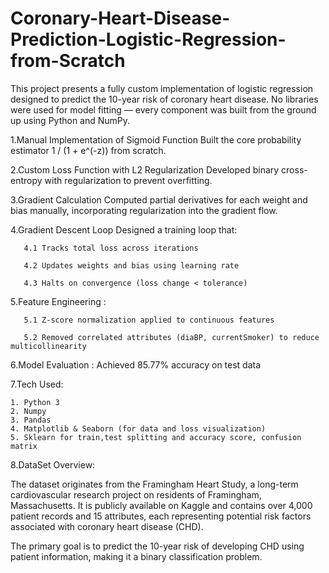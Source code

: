 # Coronary-Heart-Disease-Prediction-Logistic-Regression-from-Scratch
This project presents a fully custom implementation of logistic regression designed to predict the 10-year risk of coronary heart disease. No libraries were used for model fitting — every component was built from the ground up using Python and NumPy.

1.Manual Implementation of Sigmoid Function Built the core probability estimator 1 / (1 + e^(-z)) from scratch.

2.Custom Loss Function with L2 Regularization Developed binary cross-entropy with regularization to prevent overfitting.

3.Gradient Calculation Computed partial derivatives for each weight and bias manually, incorporating regularization into the gradient flow.

4.Gradient Descent Loop Designed a training loop that:

       4.1 Tracks total loss across iterations

       4.2 Updates weights and bias using learning rate

       4.3 Halts on convergence (loss change < tolerance)

5.Feature Engineering :

       5.1 Z-score normalization applied to continuous features

       5.2 Removed correlated attributes (diaBP, currentSmoker) to reduce multicollinearity
6.Model Evaluation :
       Achieved 85.77% accuracy on test data 
       
7.Tech Used:

    1. Python 3
    2. Numpy
    3. Pandas
    4. Matplotlib & Seaborn (for data and loss visualization)
    5. Sklearn for train,test splitting and accuracy score, confusion matrix

8.DataSet Overview:

The dataset originates from the Framingham Heart Study, a long-term cardiovascular research project on residents of Framingham, Massachusetts. It is publicly available on Kaggle and contains over 4,000 patient records and 15 attributes, each representing potential risk factors associated with coronary heart disease (CHD).

The primary goal is to predict the 10-year risk of developing CHD using patient information, making it a binary classification problem.
